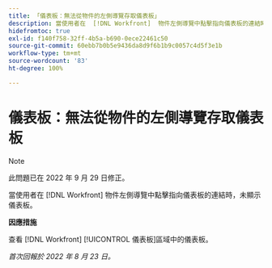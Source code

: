 ```yaml
---
title: 「儀表板：無法從物件的左側導覽存取儀表板」
description: 當使用者在  [!DNL Workfront]  物件左側導覽中點擊指向儀表板的連結時，未顯示儀表板。
hidefromtoc: true
exl-id: f140f758-32ff-4b5a-b690-0ece22461c50
source-git-commit: 60ebb7b0b5e9436da8d9f6b1b9c0057c4d5f3e1b
workflow-type: tm+mt
source-wordcount: '83'
ht-degree: 100%

---
```


# 儀表板：無法從物件的左側導覽存取儀表板

>[!NOTE]
>
>此問題已在 2022 年 9 月 29 日修正。

當使用者在 [!DNL Workfront] 物件左側導覽中點擊指向儀表板的連結時，未顯示儀表板。

**因應措施**

查看 [!DNL Workfront] [!UICONTROL  儀表板]區域中的儀表板。

_首次回報於 2022 年 8 月 23 日。_
